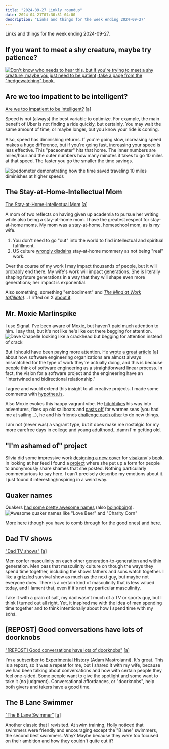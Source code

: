 ```yaml
---
title: "2024-09-27 Linkly roundup"
date: 2024-04-21T07:30:31-04:00
description: "Links and things for the week ending 2024-09-27"
---
```


Links and things for the week ending 2024-09-27.

## If you want to meet a shy creature, maybe try patience?

[![Don't know who needs to hear this, but if you're trying to meet a shy creature, maybe you just need to be patient; take a page from the "hedgewatching" book.](/2024-09-27/patience.png)](https://x.com/technosophist/status/1838883918163878144)

## Are we too impatient to be intelligent?

[Are we too impatient to be intelligent?](https://behavioralscientist.org/are-we-too-impatient-to-be-intelligent/) [[a]](https://archive.is/3XwCz)

Speed is not (always) the best variable to optimize. For example, the main benefit of Uber is not finding a ride quickly, but certainly. You may wait the same amount of time, or maybe longer, but you know your ride is coming.

Also, speed has diminishing returns. If you're going slow, increasing speed makes a huge difference, but if you're going fast, increasing your speed is less effective. This "paceometer" hits that home.  The inner numbers are miles/hour and the outer numbers how many minutes it takes to go 10 miles at that speed.  The faster you go the smaller the time savings.

![Spedometer demonstrating how the time saved traveling 10 miles diminishes at higher speeds](/2024-09-27/paceometer.png)

## The Stay-at-Home-Intellectual Mom

[The Stay-at-Home-Intellectual Mom](https://www.plough.com/en/topics/life/parenting/the-stay-at-home-intellectual-mom) [[a]](https://archive.is/xUS6U)

A mom of two reflects on having given up academia to pursue her writing while also being a stay-at-home mom. I have the greatest respect for stay-at-home moms. My mom was a stay-at-home, homeschool mom, as is my wife.

1. You don't need to go "out" into the world to find intellectual and spiritual fulfillment.
2. US culture [wrongly disdains](https://x.com/CLE_Lauren/status/1838227416612790381) stay-at-home mommery as not being "real" work.

Over the course of my work I may impact thousands of people, but it will probably end there.  My wife's work will impact generations.  She is literally shaping future generations in a way that they will shape even more generations; her impact is exponential.

Also something, something "embodiment" and *[The Mind at Work (affiliate)](https://amzn.to/3XY4X0A)*... I riffed on X [about it](https://x.com/technosophist/status/1838225555839193561).

## Mr. Moxie Marlinspike

I use Signal. I've been aware of Moxie, but haven't paid much attention to him. I say that, but it's not like he's like out there begging for attention. ![Dave Chapelle looking like a crackhead but begging for attention instead of crack](/2024-09-27/attention.png "An example of what Moxie is NOT doing!")

But I should have been paying more attention. He [wrote a great article](https://moxie.org/2024/09/23/a-good-engineer.html) [[a]](https://archive.is/mERxq) about how software engineering organizations are almost always mismatched for the type of work they're actually doing, and this is because people think of software engineering as a straightforward linear process.  In fact, the vision for a software project and the engineering have an "intertwined and bidirectional relationship."

I agree and would extend this insight to all creative projects.  I made some comments with [hypothes.is](https://hyp.is/go?url=https%3A%2F%2Fmoxie.org%2F2024%2F09%2F23%2Fa-good-engineer.html&group=__world__).

Also Moxie evokes this happy vagrant vibe. He [hitchhikes](https://moxie.org/stories/summer-surf/) his way into adventures, fixes up old sailboats and [casts off](https://vimeo.com/15351476) for warmer seas (you had me at sailing...), he and his friends [challenge each other](https://moxie.org/stories/year-of-the-challenge/) to do new things.

I am not (never was) a vagrant type, but it does make me nostalgic for my more carefree days in college and young adulthood...damn I'm getting old.

## "I'm ashamed of" project

Silvia did some impressive work [designing a new cover](https://x.com/this_is_silvia/status/1838901277293474095) for [visakanv](https://x.com/visakanv)'s [book](https://visakanv.gumroad.com/l/FANbook). In looking at her feed I found a [project](https://x.com/this_is_silvia/status/1778758610429837462) where she put up a form for people to anonymously share shames that she posted.  Nothing particularly commentarious to say here.  I can't precisely describe my emotions about it.  I just found it interesting/inspiring in a weird way.

## Quaker names

Quakers [had some pretty awesome names](https://x.com/IsabellaRosner/status/1658554043927601152) (also [boingboing](https://boingboing.net/2023/05/18/list-of-historic-quaker-names-goes-viral-meet-love-beer-plant-fry-and-more.html)). ![Awesome quaker names like "Love Beer" and "Charity Corn"](/2024-09-27/quaker-names.png "My new goto list for generating names")

More [here](https://en.wikipedia.org/wiki/List_of_Quakers) (though you have to comb through for the good ones) and [here](https://quakerspeak.com/video/common-quaker-names/).

## Dad TV shows

["Dad TV shows"](https://wng.org/opinions/what-makes-a-tv-show-a-dad-tv-show-1727431397) [[a]](https://archive.is/iegu0)

Men confer masculinity on each other generation-to-generation and within generation. Men pass that masculinity culture on though the ways they spend time together, including the shows fathers and sons watch together. I like a grizzled survival show as much as the next guy, but maybe not everyone does. There is a certain kind of masculinity that is less valued today, and I lament that, even if it's not my particular masculinity.

Take it with a grain of salt, my dad wasn't much of a TV or sports guy, but I think I turned out all right.  Yet, it inspired me with the idea of men spending time together and to think intentionally about how I spend time with my sons.

## [REPOST] Good conversations have lots of doorknobs

["[REPOST] Good conversations have lots of doorknobs"](https://www.experimental-history.com/p/repost-good-conversations-have-lots) [[a]](https://archive.is/PQEJb)

I'm a subscriber to [Experimental History](https://www.experimental-history.com/) (Adam Mastroianni).  It's great.  This is a repost, so it was a repeat for me, but I shared it with my wife, because we had been talking about conversations and how with certain people they feel one-sided. Some people want to give the spotlight and some want to take it (no judgment).  Conversational affordances, or "doorknobs", help both givers and takers have a good time.

## The B Lane Swimmer

["The B Lane Swimmer"](https://holly.witteman.ca/the-b-lane-swimmer/) [[a]](https://archive.is/GgjRC)

Another classic that I revisited. At swim training, Holly noticed that swimmers were friendly and encouraging except the "B lane" swimmers, the second best swimmers.  Why?  Maybe because they were too focused on their ambition and how they couldn't quite cut it?
